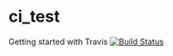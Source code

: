 # ci_test
Getting started with Travis 
[![Build Status](https://travis-ci.com/atarp/ci_test.svg?branch=master)](https://travis-ci.com/atarp/ci_test)

